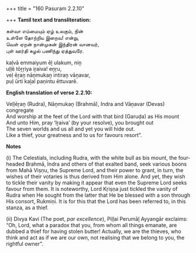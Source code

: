 +++
title = "160 Pasuram 2.2.10"

+++
**Tamil text and transliteration:**

கள்வா எம்மையும் ஏழ் உலகும், நின்  
உள்ளே தோற்றிய இறைவ! என்று,  
வெள் ஏறன் நான்முகன் இந்திரன் வானவர்,  
புள் ஊர்தி கழல் பணிந்து ஏத்துவரே.

kaḷvā emmaiyum ēḻ ulakum, niṉ  
uḷḷē tōṟṟiya iṟaiva! eṉṟu,  
veḷ ēṟaṉ nāṉmukaṉ intiraṉ vāṉavar,  
puḷ ūrti kaḻal paṇintu ēttuvarē.

**English translation of verse 2.2.10:**

Veḷḷēṟaṉ (Rudra), Nāṉmukaṉ (Brahmā), Indra and Vāṉavar (Devas) congregate  
And worship at the feet of the Lord with that bird (Garuḍa) as His mount  
And unto Him, pray ‘Iṟaiva’ (by your resolve), you brought out  
The seven worlds and us all and yet you will hide out.  
Like a thief, your greatness and to us for favours resort”.

**Notes**

\(i\) The Celestials, including Rudra, with the white bull as bis mount, the four-headed Brahmā, Indra and others of that exalted band, seek various boons from Mahā Viṣṇu, the Supreme Lord, and their power to grant, in turn, the wishes of their votaries is thus derived from Him alone. And yet, they wish to tickle their vanity by making it appear that even the Supreme Lord seeks favour from them. It is noteworthy, Lord Kṛiṣṇa just tickled the vanity of Rudra when He sought from the latter that He be blessed with a son through His consort, Rukmiṇi. It is for this that the Lord has been referred to, in this stanza, as a thief.

\(ii\) Divya Kavi (The poet, *par excellence*), Piḷḷai Perumāḻ Ayyangār exclaims: “Oh, Lord, what a paradox that you, from whom all things emanate, are dubbed a thief for having stolen butter! Actually, we are the thieves, who think and act as if we are our own, not realising that we belong to you, the rightful owner”.


